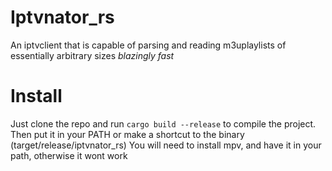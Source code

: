 # Iptvnator_rs

An iptvclient that is capable of parsing and reading m3uplaylists of essentially arbitrary sizes _blazingly fast_

# Install

Just clone the repo and run ```cargo build --release``` to compile the project. Then put it in your PATH or make a shortcut to the binary (target/release/iptvnator_rs)
You will need to install mpv, and have it in your path, otherwise it wont work